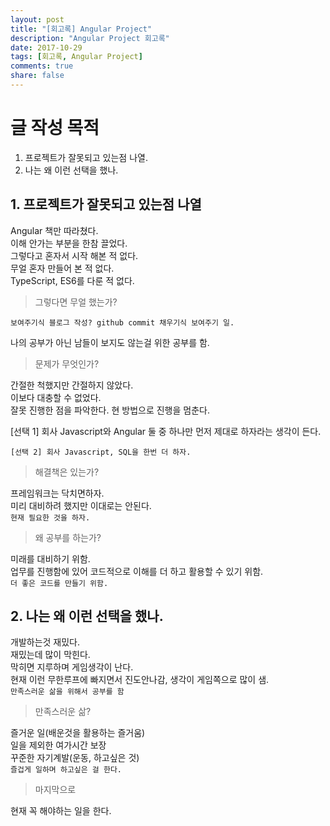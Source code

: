 ```yaml
---
layout: post
title: "[회고록] Angular Project"
description: "Angular Project 회고록"
date: 2017-10-29
tags: [회고록, Angular Project]
comments: true
share: false
---
```


# 글 작성 목적  

1. 프로젝트가 잘못되고 있는점 나열.  
2. 나는 왜 이런 선택을 했나.  

## 1. 프로젝트가 잘못되고 있는점 나열  

Angular 책만 따라쳤다.  
이해 안가는 부분을 한참 끌었다.  
그렇다고 혼자서 시작 해본 적 없다.  
무얼 혼자 만들어 본 적 없다.  
TypeScript, ES6를 다룬 적 없다.  

> 그렇다면 무얼 했는가?  

`보여주기식 블로그 작성? github commit 채우기식 보여주기 일.`

나의 공부가 아닌 남들이 보지도 않는걸 위한 공부를 함.  

> 문제가 무엇인가?  

간절한 척했지만 간절하지 않았다.  
이보다 대충할 수 없었다.  
잘못 진행한 점을 파악한다. 현 방법으로 진행을 멈춘다.  

[선택 1] 회사 Javascript와 Angular 둘 중 하나만 먼저 제대로 하자라는 생각이 든다.  

`[선택 2] 회사 Javascript, SQL을 한번 더 하자.`  

> 해결책은 있는가?    

프레임워크는 닥치면하자.  
미리 대비하려 했지만 이대로는 안된다.  
`현재 필요한 것을 하자.`  

> 왜 공부를 하는가?  

미래를 대비하기 위함.  
업무를 진행함에 있어 코드적으로 이해를 더 하고 활용할 수 있기 위함.  
`더 좋은 코드를 만들기 위함.`  

## 2. 나는 왜 이런 선택을 했나.  

개발하는것 재밌다.  
재밌는데 많이 막힌다.  
막히면 지루하며 게임생각이 난다.  
현재 이런 무한루프에 빠지면서 진도안나감, 생각이 게임쪽으로 많이 샘.  
`만족스러운 삶을 위해서 공부를 함`  

> 만족스러운 삶?  

즐거운 일(배운것을 활용하는 즐거움)  
일을 제외한 여가시간 보장  
꾸준한 자기계발(운동, 하고싶은 것)  
`즐겁게 일하며 하고싶은 걸 한다.`  

> 마지막으로  

현재 꼭 해야하는 일을 한다.  
